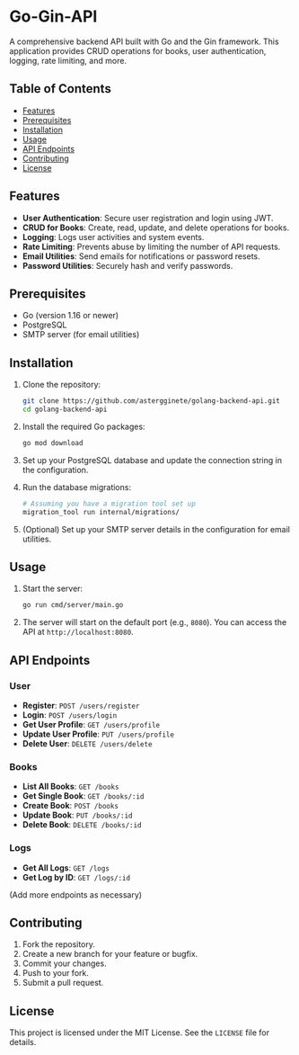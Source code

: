 # Go-Gin-API

A comprehensive backend API built with Go and the Gin framework. This application provides CRUD operations for books, user authentication, logging, rate limiting, and more.

## Table of Contents

- [Features](#features)
- [Prerequisites](#prerequisites)
- [Installation](#installation)
- [Usage](#usage)
- [API Endpoints](#api-endpoints)
- [Contributing](#contributing)
- [License](#license)

## Features

- **User Authentication**: Secure user registration and login using JWT.
- **CRUD for Books**: Create, read, update, and delete operations for books.
- **Logging**: Logs user activities and system events.
- **Rate Limiting**: Prevents abuse by limiting the number of API requests.
- **Email Utilities**: Send emails for notifications or password resets.
- **Password Utilities**: Securely hash and verify passwords.

## Prerequisites

- Go (version 1.16 or newer)
- PostgreSQL
- SMTP server (for email utilities)

## Installation

1. Clone the repository:
   ```bash
   git clone https://github.com/astergginete/golang-backend-api.git
   cd golang-backend-api
   ```

2. Install the required Go packages:
   ```bash
   go mod download
   ```

3. Set up your PostgreSQL database and update the connection string in the configuration.

4. Run the database migrations:
   ```bash
   # Assuming you have a migration tool set up
   migration_tool run internal/migrations/
   ```

5. (Optional) Set up your SMTP server details in the configuration for email utilities.

## Usage

1. Start the server:
   ```bash
   go run cmd/server/main.go
   ```

2. The server will start on the default port (e.g., `8080`). You can access the API at `http://localhost:8080`.

## API Endpoints

### User

- **Register**: `POST /users/register`
- **Login**: `POST /users/login`
- **Get User Profile**: `GET /users/profile`
- **Update User Profile**: `PUT /users/profile`
- **Delete User**: `DELETE /users/delete`

### Books

- **List All Books**: `GET /books`
- **Get Single Book**: `GET /books/:id`
- **Create Book**: `POST /books`
- **Update Book**: `PUT /books/:id`
- **Delete Book**: `DELETE /books/:id`

### Logs

- **Get All Logs**: `GET /logs`
- **Get Log by ID**: `GET /logs/:id`

(Add more endpoints as necessary)

## Contributing

1. Fork the repository.
2. Create a new branch for your feature or bugfix.
3. Commit your changes.
4. Push to your fork.
5. Submit a pull request.

## License

This project is licensed under the MIT License. See the `LICENSE` file for details.
